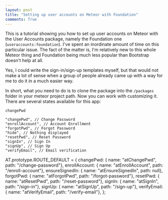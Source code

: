```yaml
---
layout: post
title: "Setting up user accounts on Meteor with Foundation"
comments: True
---
```


This is a tutorial showing you how to set up user accounts on Meteor with the User Accounts package, namely the Foundation one (`useraccounts:foundation`). I've spent an inordinate amount of time on this particular issue. The fact of the matter is, I'm relatively new to this whole Meteor thing and Foundation being much less popular than Bootstrap doesn't help at all.

Yes, I could write the sign-in/sign-up templates myself, but that would not make a lot of sense when a group of people already came up with a way for me to do it in a much easier way.

In short, what you need to do is to clone the package into the `/packages` folder in your meteor project path. Now you can work with customizing it. There are several states available for this app:

`changePwd`

    "changePwd", // Change Password
    "enrollAccount", // Account Enrollment
    "forgotPwd", // Forgot Password
    "hide", // Nothing displayed
    "resetPwd", // Reset Password
    "signIn", // Sign In
    "signUp", // Sign Up
    "verifyEmail", // Email verification

AT.prototype.ROUTE_DEFAULT = {
    changePwd:      { name: "atChangePwd",      path: "/change-password"},
    enrollAccount:  { name: "atEnrollAccount",  path: "/enroll-account"},
    ensureSignedIn: { name: "atEnsureSignedIn", path: null},
    forgotPwd:      { name: "atForgotPwd",      path: "/forgot-password"},
    resetPwd:       { name: "atResetPwd",       path: "/reset-password"},
    signIn:         { name: "atSignIn",         path: "/sign-in"},
    signUp:         { name: "atSignUp",         path: "/sign-up"},
    verifyEmail:    { name: "atVerifyEmail",    path: "/verify-email"},
};